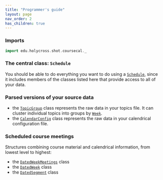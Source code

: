 ```yaml
---
title: "Programmer's guide"
layout: page
nav_order: 2
has_children: true
---
```



### Imports

```scala
import edu.holycross.shot.coursecal._
```

### The central class: `Schedule`

You should be able to do everything you want to do using a [`Schedule`](./schedule/), since it includes members of the classes listed here that provide access to all of your data.



### Parsed versions of your source data


- the [`TopicGroup`](./topicGroup/) class represents the raw data in your topics file. It can cluster individual topics into groups by [`Week`](week/).
- the [`CalendarConfig`](./calendarConfig/) class represents the raw data in your calendrical configuration file.



### Scheduled course meetings

Structures combining course material and calendrical information, from lowest level to highest:

- the [`DatedWeekMeetings`](datedWeekMeetings/) class
- the [`DatedWeek`](datedWeek/) class
- the [`DatedSegment`](datedSegment/) class
